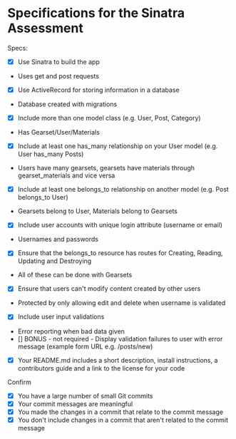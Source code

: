# Specifications for the Sinatra Assessment

Specs:
- [x] Use Sinatra to build the app
- Uses get and post requests
- [x] Use ActiveRecord for storing information in a database
- Database created with migrations
- [x] Include more than one model class (e.g. User, Post, Category)
- Has Gearset/User/Materials
- [x] Include at least one has_many relationship on your User model (e.g. User has_many Posts)
- Users have many gearsets, gearsets have materials through gearset_materials and vice versa
- [x] Include at least one belongs_to relationship on another model (e.g. Post belongs_to User)
- Gearsets belong to User, Materials belong to Gearsets
- [x] Include user accounts with unique login attribute (username or email)
- Usernames and passwords
- [x] Ensure that the belongs_to resource has routes for Creating, Reading, Updating and Destroying
- All of these can be done with Gearsets
- [x] Ensure that users can't modify content created by other users
- Protected by only allowing edit and delete when username is validated
- [x] Include user input validations
- Error reporting when bad data given
- [] BONUS - not required - Display validation failures to user with error message (example form URL e.g. /posts/new)
- [x] Your README.md includes a short description, install instructions, a contributors guide and a link to the license for your code

Confirm
- [x] You have a large number of small Git commits
- [x] Your commit messages are meaningful
- [x] You made the changes in a commit that relate to the commit message
- [x] You don't include changes in a commit that aren't related to the commit message
